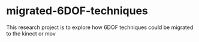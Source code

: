 # migrated-6DOF-techniques
This research project is to explore how 6DOF techniques could be migrated to the kinect or mov
